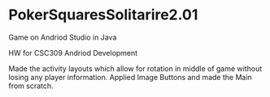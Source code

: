 # PokerSquaresSolitarire2.01
 Game on Andriod Studio in Java

HW for CSC309 Andriod Development

Made the activity layouts which allow for rotation in middle of game without losing any player information.
Applied Image Buttons and made the Main from scratch. 
